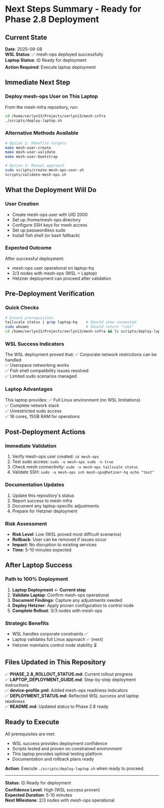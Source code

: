 # Next Steps Summary - Ready for Phase 2.8 Deployment

## Current State

**Date**: 2025-09-08  
**WSL Status**: ✅ mesh-ops deployed successfully  
**Laptop Status**: 🟡 Ready for deployment  
**Action Required**: Execute laptop deployment

## Immediate Next Step

### Deploy mesh-ops User on This Laptop

From the mesh-infra repository, run:
```bash
cd /home/verlyn13/Projects/verlyn13/mesh-infra
./scripts/deploy-laptop.sh
```

### Alternative Methods Available
```bash
# Option 2: Makefile targets
make mesh-user-create
make mesh-user-validate
make mesh-user-bootstrap

# Option 3: Manual approach
sudo scripts/create-mesh-ops-user.sh
scripts/validate-mesh-ops.sh
```

## What the Deployment Will Do

### User Creation
- Create mesh-ops user with UID 2000
- Set up /home/mesh-ops directory
- Configure SSH keys for mesh access
- Set up passwordless sudo
- Install fish shell (or bash fallback)

### Expected Outcome
After successful deployment:
- mesh-ops user operational on laptop-hq
- 2/3 nodes with mesh-ops (WSL + Laptop)
- Hetzner deployment can proceed after validation

## Pre-Deployment Verification

### Quick Checks
```bash
# Ensure prerequisites
tailscale status | grep laptop-hq    # Should show connected
sudo whoami                          # Should return "root"
cd /home/verlyn13/Projects/verlyn13/mesh-infra && ls scripts/deploy-laptop.sh
```

### WSL Success Indicators
The WSL deployment proved that:
✅ Corporate network restrictions can be handled  
✅ Userspace networking works  
✅ Fish shell compatibility issues resolved  
✅ Limited sudo scenarios managed  

### Laptop Advantages
This laptop provides:
✅ Full Linux environment (no WSL limitations)  
✅ Complete network stack  
✅ Unrestricted sudo access  
✅ 16 cores, 15GB RAM for operations  

## Post-Deployment Actions

### Immediate Validation
1. Verify mesh-ops user created: `id mesh-ops`
2. Test sudo access: `sudo -u mesh-ops sudo -n true`
3. Check mesh connectivity: `sudo -u mesh-ops tailscale status`
4. Validate SSH: `sudo -u mesh-ops ssh mesh-ops@hetzner-hq echo "test"`

### Documentation Updates
1. Update this repository's status
2. Report success to mesh-infra
3. Document any laptop-specific adjustments
4. Prepare for Hetzner deployment

### Risk Assessment
- **Risk Level**: Low (WSL proved most difficult scenarios)
- **Rollback**: User can be removed if issues occur
- **Impact**: No disruption to existing services
- **Time**: 5-10 minutes expected

## After Laptop Success

### Path to 100% Deployment
1. **Laptop Deployment** ← **Current step**
2. **Validate Laptop**: Confirm mesh-ops operational
3. **Document Findings**: Capture any adjustments needed
4. **Deploy Hetzner**: Apply proven configuration to control node
5. **Complete Rollout**: 3/3 nodes with mesh-ops

### Strategic Benefits
- WSL handles corporate constraints ✅
- Laptop validates full Linux approach ✅ (next)
- Hetzner maintains control node stability ⏳

## Files Updated in This Repository

✅ **PHASE_2.8_ROLLOUT_STATUS.md**: Current rollout progress  
✅ **LAPTOP_DEPLOYMENT_GUIDE.md**: Step-by-step deployment instructions  
✅ **device-profile.yml**: Added mesh-ops readiness indicators  
✅ **DEPLOYMENT_STATUS.md**: Reflected WSL success and laptop readiness  
✅ **README.md**: Updated status to Phase 2.8 ready  

## Ready to Execute

All prerequisites are met:
- WSL success provides deployment confidence
- Scripts tested and proven on constrained environment
- This laptop provides optimal testing platform
- Documentation and rollback plans ready

**Action**: Execute `./scripts/deploy-laptop.sh` when ready to proceed.

---

**Status**: 🟡 Ready for deployment  
**Confidence Level**: High (WSL success proven)  
**Expected Duration**: 5-10 minutes  
**Next Milestone**: 2/3 nodes with mesh-ops operational